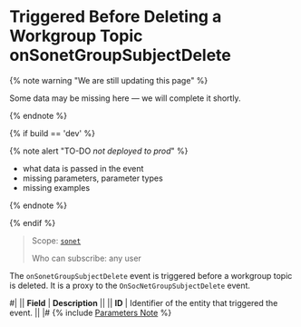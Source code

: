 # Triggered Before Deleting a Workgroup Topic onSonetGroupSubjectDelete

{% note warning "We are still updating this page" %}

Some data may be missing here — we will complete it shortly.

{% endnote %}

{% if build == 'dev' %}

{% note alert "TO-DO _not deployed to prod_" %}

- what data is passed in the event
- missing parameters, parameter types
- missing examples

{% endnote %}

{% endif %}

> Scope: [`sonet`](../../scopes/permissions.md)
>
> Who can subscribe: any user

The `onSonetGroupSubjectDelete` event is triggered before a workgroup topic is deleted. It is a proxy to the `OnSocNetGroupSubjectDelete` event.

#|
|| **Field** | **Description** ||
|| **ID** | Identifier of the entity that triggered the event. ||
|#
{% include [Parameters Note](../../_includes/required.md) %}